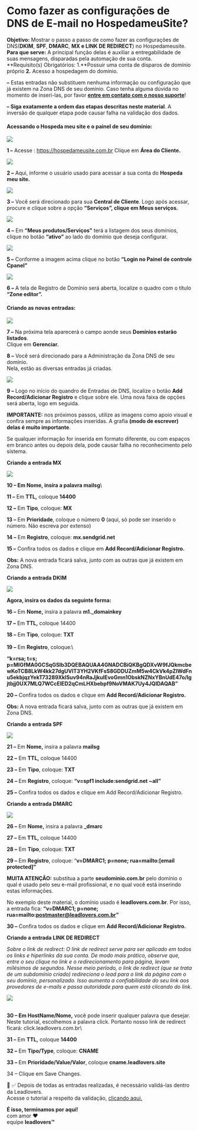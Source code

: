 # Como fazer as configurações de DNS de E-mail no HospedameuSite?

**Objetivo:**  Mostrar o passo a passo de como fazer as configurações de DNS(**DKIM**, **SPF**, **DMARC**, **MX e LINK DE REDIRECT**) no Hospedameusite.\
**Para que serve:** A principal função delas é auxiliar a entregabilidade de suas mensagens, disparadas pela automação de sua conta.\
**Requisito(s) Obrigatórios: 1.**Possuir uma conta de disparos de domínio próprio **2.** Acesso a hospedagem do domínio.

**–** Estas entradas não substituem nenhuma informação ou configuração que já existem na Zona DNS de seu domínio. Caso tenha alguma dúvida no momento de inseri-las, por favor [**entre em contato com o nosso suporte**](https://app.leadlovers.com/atendimento)!

**– Siga exatamente a ordem das etapas descritas neste material**. A inversão de qualquer etapa pode causar falha na validação dos dados.

#### **Acessando o Hospeda meu site e o painel de seu domínio:**

[![](https://legado.leadlovers.site/wp-content/uploads/2020/09/como-fazer-as-configuraes-de-dns-de-e-mail-no-hospedameusite\_-360040571874\_mceclip0.png)](https://legado.leadlovers.site/wp-content/uploads/2020/09/como-fazer-as-configuraes-de-dns-de-e-mail-no-hospedameusite\_-360040571874\_mceclip0.png)

**1 –** Acesse : https://hospedameusite.com.br Clique em **Área do Cliente.**

[![](https://legado.leadlovers.site/wp-content/uploads/2020/09/como-fazer-as-configuraes-de-dns-de-e-mail-no-hospedameusite\_-360040571874\_mceclip1.png)](https://legado.leadlovers.site/wp-content/uploads/2020/09/como-fazer-as-configuraes-de-dns-de-e-mail-no-hospedameusite\_-360040571874\_mceclip1.png)

**2 –** Aqui, informe o usuário usado para acessar a sua conta do **Hospeda meu site.**

[![](https://legado.leadlovers.site/wp-content/uploads/2020/09/como-fazer-as-configuraes-de-dns-de-e-mail-no-hospedameusite\_-360040571874\_2019-12-18\_09-11-00.png)](https://legado.leadlovers.site/wp-content/uploads/2020/09/como-fazer-as-configuraes-de-dns-de-e-mail-no-hospedameusite\_-360040571874\_2019-12-18\_09-11-00.png)

**3 –** Você será direcionado para sua **Central de Cliente**. Logo após acessar, procure e clique sobre a opção **“Serviços”, clique em Meus serviços.**

[![](https://legado.leadlovers.site/wp-content/uploads/2020/09/como-fazer-as-configuraes-de-dns-de-e-mail-no-hospedameusite\_-360040571874\_mceclip0-1.png)](https://legado.leadlovers.site/wp-content/uploads/2020/09/como-fazer-as-configuraes-de-dns-de-e-mail-no-hospedameusite\_-360040571874\_mceclip0-1.png)

**4 –** Em **“Meus produtos/Serviços”** terá a listagem dos seus domínios, clique no botão **“ativo”** ao lado do domínio que deseja configurar.

[![](https://legado.leadlovers.site/wp-content/uploads/2020/09/como-fazer-as-configuraes-de-dns-de-e-mail-no-hospedameusite\_-360040571874\_mceclip3.png)](https://legado.leadlovers.site/wp-content/uploads/2020/09/como-fazer-as-configuraes-de-dns-de-e-mail-no-hospedameusite\_-360040571874\_mceclip3.png)

**5 –** Conforme a imagem acima clique no botão **“Login no Painel de controle Cpanel”**

[![](https://legado.leadlovers.site/wp-content/uploads/2020/09/como-fazer-as-configuraes-de-dns-de-e-mail-no-hospedameusite\_-360040571874\_mceclip4.png)](https://legado.leadlovers.site/wp-content/uploads/2020/09/como-fazer-as-configuraes-de-dns-de-e-mail-no-hospedameusite\_-360040571874\_mceclip4.png)

**6 –** A tela de Registro de Domínio será aberta, localize o quadro com o título **“Zone editor”.**

#### **Criando as novas entradas:**

[![](https://legado.leadlovers.site/wp-content/uploads/2020/09/como-fazer-as-configuraes-de-dns-de-e-mail-no-hospedameusite\_-360040571874\_mceclip5.png)](https://legado.leadlovers.site/wp-content/uploads/2020/09/como-fazer-as-configuraes-de-dns-de-e-mail-no-hospedameusite\_-360040571874\_mceclip5.png)

**7 –** Na próxima tela aparecerá o campo aonde seus **Domínios estarão listados**.\
Clique em **Gerenciar.**

**8 –** Você será direcionado para a Administração da Zona DNS de seu domínio.\
Nela, estão as diversas entradas já criadas.

[![](https://legado.leadlovers.site/wp-content/uploads/2020/09/como-fazer-as-configuraes-de-dns-de-e-mail-no-hospedameusite\_-360040571874\_mceclip5-1.png)](https://legado.leadlovers.site/wp-content/uploads/2020/09/como-fazer-as-configuraes-de-dns-de-e-mail-no-hospedameusite\_-360040571874\_mceclip5-1.png)

**9 –** Logo no início do quandro de Entradas de DNS, localize o botão **Add Record/Adicionar Registro** e clique sobre ele. Uma nova faixa de opções será aberta, logo em seguida.

**IMPORTANTE:** nos próximos passos, utilize as imagens como apoio visual e confira sempre as informações inseridas. A grafia **(modo de escrever) delas é muito importante**.

Se qualquer informação for inserida em formato diferente, ou com espaços em branco antes ou depois dela, pode causar falha no reconhecimento pelo sistema.

**Criando a entrada MX**

![](https://legado.leadlovers.site/wp-content/uploads/2020/07/HSM-mx.png)

**10 – Em Nome, insira a palavra mailsg**\


**11 –** Em **TTL,** coloque **14400**

**12 –** Em **Tipo**, coloque: **MX**

**13 –** Em **Prioridade**, coloque o número **0** (aqui, só pode ser inserido o número. Não escreva por extenso)

**14 –** Em **Registro**, coloque: **mx.sendgrid.net**

**15 –** Confira todos os dados e clique em **Add Record/Adicionar Registro.**

**Obs:** A nova entrada ficará salva, junto com as outras que já existem em Zona DNS.

**Criando a entrada DKIM**

![](https://legado.leadlovers.site/wp-content/uploads/2020/07/HMS-dkim.png)

**Agora, insira os dados da seguinte forma:**

**16 –** Em **Nome,** insira a palavra **m1.\_domainkey**

**17 –** Em **TTL,** coloque 14400

**18 –** Em **Tipo**, coloque: **TXT**\
\
**19 –** Em **Registro**, coloque:\


**“k=rsa; t=s; p=MIGfMA0GCSqGSIb3DQEBAQUAA4GNADCBiQKBgQDXvW9fJQkmcbewKoTCB8LkW4kk27dgUVlT3YH2VKfFsS8GDDUZmM5w4CkVk4pZlWdFnu5ekbjqzYekT73289XklSuv94nRaJjkuIEvoGmn1ObskNZNxYBnUdE47o/lgjtbjj0UX7MLQ7WCcEIED2qCmLHXbebpf9NoVMAK7Uy4JQIDAQAB”**

**20 –** Confira todos os dados e clique em **Add Record/Adicionar Registro.**

**Obs:** A nova entrada ficará salva, junto com as outras que já existem em Zona DNS.

**Criando a entrada SPF**

![](https://legado.leadlovers.site/wp-content/uploads/2020/07/HSM-spf.png)

**21 –** Em **Nome,** insira a palavra **mailsg**

**22 –** Em **TTL,** coloque 14400

**23 –** Em **Tipo**, coloque: **TXT**

**24 –** Em **Registro**, coloque: **“v=spf1 include:sendgrid.net \~all”**

**25 –** Confira todos os dados e clique em Add Record/Adicionar Registro.

**Criando a entrada DMARC**

![](https://legado.leadlovers.site/wp-content/uploads/2020/07/HSM-dmarc.png)

**26 –** Em **Nome,** insira a palavra **\_dmarc**

**27 –** Em **TTL,** coloque 14400

**28 –** Em **Tipo**, coloque: **TXT**

**29 –** Em **Registro**, coloque: “**v=DMARC1; p=none; rua=mailto:\[email protected]”**

**MUITA ATENÇÃO:** substitua a parte **seudominio.com.br** pelo domínio o qual é usado pelo seu e-mail profissional, e no qual você está inserindo estas informações.

No exemplo deste material, o domínio usado é **leadlovers.com.br**. Por isso, a entrada fica: **“v=DMARC1; p=none; rua=mailto:postmaster@leadlovers.com.br”**

**30 –** Confira todos os dados e clique em **Add Record/Adicionar Registro.**

**Criando a entrada LINK DE REDIRECT**

_Sobre o link de redirect: O link de redirect serve para ser aplicado em todos os links e hiperlinks da sua conta. De modo mais prático, observe que, entre o seu clique no link e o redirecionamento para página, levam milésimos de segundos. Nesse meio período, o link de redirect (que se trata de um subdomínio criado) redireciona o lead para o link da página com o seu domínio, personalizado. Isso aumenta a confiabilidade do seu link aos provedores de e-mails e passa autoridade para quem está clicando do link._

![](https://legado.leadlovers.site/wp-content/uploads/2020/07/1-17-1024x178.png)

\
**30 – Em HostName/Nome,** você pode inserir qualquer palavra que desejar. Neste tutorial, escolhemos a palavra click. Portanto nosso link de redirect ficará: click.leadlovers.com.br\


**31 –** Em **TTL,** coloque **14400**

**32 –** Em **Tipo/Type**, coloque: **CNAME**

**33 –** Em **Prioridade/Value/Valor**, coloque **cname.leadlovers.site**

34 – Clique em Save Changes.

📢 ✅ Depois de todas as entradas realizadas, é necessário validá-las dentro da Leadlovers.\
Acesse o tutorial a respeito da validação, [clicando aqui.](../../backlog/como-fazer-as-configuracoes-de-dns-de-e-mail-no-builderall.md)

**É isso, terminamos por aqui!**\
com amor ❤\
equipe **leadlovers™**
